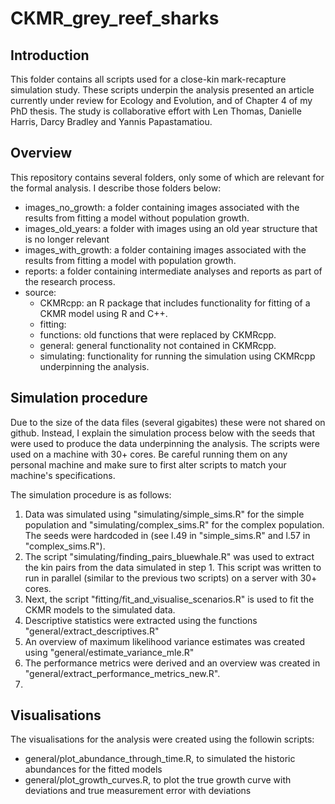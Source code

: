 # CKMR_grey_reef_sharks

## Introduction

This folder contains all scripts used for a close-kin mark-recapture simulation study. 
These scripts underpin the analysis presented an article currently under review for Ecology and Evolution, and of Chapter 4 of my PhD thesis. 
The study is collaborative effort with Len Thomas, Danielle Harris, Darcy Bradley and Yannis Papastamatiou.

## Overview

This repository contains several folders, only some of which are relevant for the formal analysis. I describe those folders below:
+ images_no_growth: a folder containing images associated with the results from fitting a model without population growth.
+ images_old_years: a folder with images using an old year structure that is no longer relevant
+ images_with_growth: a folder containing images associated with the results from fitting a model with population growth.
+ reports: a folder containing intermediate analyses and reports as part of the research process.
+ source: 
	+ CKMRcpp: an R package that includes functionality for fitting of a CKMR model using R and C++.
	+ fitting: 
	+ functions: old functions that were replaced by CKMRcpp.
	+ general: general functionality not contained in CKMRcpp.
	+ simulating: functionality for running the simulation using CKMRcpp underpinning the analysis.

## Simulation procedure

Due to the size of the data files (several gigabites) these were not shared on github. 
Instead, I explain the simulation process below with the seeds that were used to produce the data
underpinning the analysis. The scripts were used on a machine with 30+ cores. Be careful running them on any personal machine and make sure to first alter scripts to match your machine's specifications.

The simulation procedure is as follows:
1. Data was simulated using "simulating/simple_sims.R" for the simple population and "simulating/complex_sims.R" for the complex population. The seeds were hardcoded in (see l.49 in "simple_sims.R" and l.57 in "complex_sims.R"). 
2. The script "simulating/finding_pairs_bluewhale.R" was used to extract the kin pairs from the data simulated in step 1. This script was written to run in parallel (similar to the previous two scripts) on a server with 30+ cores. 
3. Next, the script "fitting/fit_and_visualise_scenarios.R" is used to fit the CKMR models to the simulated data. 
4. Descriptive statistics were extracted using the functions "general/extract_descriptives.R"
5. An overview of maximum likelihood variance estimates was created using "general/estimate_variance_mle.R"
6. The performance metrics were derived and an overview was created in "general/extract_performance_metrics_new.R". 
7. 

## Visualisations

The visualisations for the analysis were created using the followin scripts:
+ general/plot_abundance_through_time.R, to simulated the historic abundances for the fitted models
+ general/plot_growth_curves.R, to plot the true growth curve with deviations and true measurement error with deviations